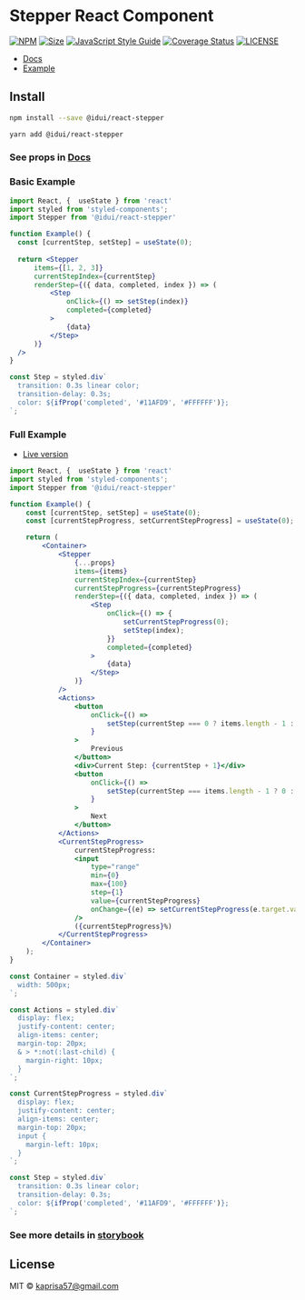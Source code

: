 # Stepper React Component

[![NPM](https://img.shields.io/npm/v/@idui/react-stepper.svg)](https://www.npmjs.com/package/@idui/react-stepper/)
[![Size](https://img.shields.io/bundlephobia/min/@idui/react-stepper)](https://www.npmjs.com/package/@idui/react-stepper)
[![JavaScript Style Guide](https://img.shields.io/badge/code_style-standard-brightgreen.svg)](https://standardjs.com)
[![Coverage Status](https://coveralls.io/repos/github/id-ui/react-stepper/badge.svg?branch=main)](https://coveralls.io/github/id-ui/react-stepper?branch=main)
[![LICENSE](https://img.shields.io/github/license/id-ui/react-stepper)](https://github.com/id-ui/react-stepper/blob/main/LICENSE)

- [Docs](https://id-ui.github.io/react-stepper/?path=/docs/stepper--example)
- [Example](https://id-ui.github.io/react-stepper/?path=/story/stepper--example)

## Install

```bash
npm install --save @idui/react-stepper
```

```bash
yarn add @idui/react-stepper
```


### See props in [Docs](https://id-ui.github.io/react-stepper/?path=/docs/stepper--example)


### Basic Example

```jsx
import React, {  useState } from 'react'
import styled from 'styled-components';
import Stepper from '@idui/react-stepper'

function Example() {
  const [currentStep, setStep] = useState(0);
    
  return <Stepper
      items={[1, 2, 3]}
      currentStepIndex={currentStep}
      renderStep={({ data, completed, index }) => (
          <Step
              onClick={() => setStep(index)}
              completed={completed}
          >
              {data}
          </Step>
      )}
  />
}

const Step = styled.div`
  transition: 0.3s linear color;
  transition-delay: 0.3s;
  color: ${ifProp('completed', '#11AFD9', '#FFFFFF')};
`;
```

### Full Example

- [Live version](https://id-ui.github.io/react-stepper/?path=/story/stepper--example)

```jsx
import React, {  useState } from 'react'
import styled from 'styled-components';
import Stepper from '@idui/react-stepper'

function Example() {
    const [currentStep, setStep] = useState(0);
    const [currentStepProgress, setCurrentStepProgress] = useState(0);

    return (
        <Container>
            <Stepper
                {...props}
                items={items}
                currentStepIndex={currentStep}
                currentStepProgress={currentStepProgress}
                renderStep={({ data, completed, index }) => (
                    <Step
                        onClick={() => {
                            setCurrentStepProgress(0);
                            setStep(index);
                        }}
                        completed={completed}
                    >
                        {data}
                    </Step>
                )}
            />
            <Actions>
                <button
                    onClick={() =>
                        setStep(currentStep === 0 ? items.length - 1 : currentStep - 1)
                    }
                >
                    Previous
                </button>
                <div>Current Step: {currentStep + 1}</div>
                <button
                    onClick={() =>
                        setStep(currentStep === items.length - 1 ? 0 : currentStep + 1)
                    }
                >
                    Next
                </button>
            </Actions>
            <CurrentStepProgress>
                currentStepProgress:
                <input
                    type="range"
                    min={0}
                    max={100}
                    step={1}
                    value={currentStepProgress}
                    onChange={(e) => setCurrentStepProgress(e.target.value)}
                />
                ({currentStepProgress}%)
            </CurrentStepProgress>
        </Container>
    );
}

const Container = styled.div`
  width: 500px;
`;

const Actions = styled.div`
  display: flex;
  justify-content: center;
  align-items: center;
  margin-top: 20px;
  & > *:not(:last-child) {
    margin-right: 10px;
  }
`;

const CurrentStepProgress = styled.div`
  display: flex;
  justify-content: center;
  align-items: center;
  margin-top: 20px;
  input {
    margin-left: 10px;
  }
`;

const Step = styled.div`
  transition: 0.3s linear color;
  transition-delay: 0.3s;
  color: ${ifProp('completed', '#11AFD9', '#FFFFFF')};
`;
```

### See more details in [storybook](https://id-ui.github.io/react-stepper/?path=/docs/stepper--example)

## License

MIT © [kaprisa57@gmail.com](https://github.com/id-ui)